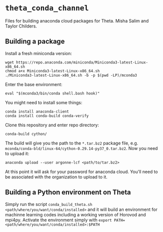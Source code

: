 # `theta_conda_channel`
Files for building anaconda cloud packages for Theta.
Misha Salim and Taylor Childers.

## Building a package

Install a fresh miniconda version:
```
wget https://repo.anaconda.com/miniconda/Miniconda3-latest-Linux-x86_64.sh
chmod a+x Miniconda3-latest-Linux-x86_64.sh
./Miniconda3-latest-Linux-x86_64.sh -b -p $(pwd -LP)/mconda3
```

Enter the base environment:
```
eval "$(mconda3/bin/conda shell.bash hook)"
```

You might need to install some things:
```
conda install anaconda-client
conda install conda-build conda-verify
```

Clone this repository and enter repo directory:
```
conda-build cython/
```

The build will give you the path to the `*.tar.bz2` package file, e.g. `mconda/conda-bld/linux-64/cython-0.29.14-py37_0.tar.bz2`. Now you need to upload it:
```
anaconda upload --user argonne-lcf <path/to/tar.bz2>
```

At this point it will ask for your password for anaconda cloud. You'll need to be associated with the organization to upload to it.

## Building a Python environment on Theta

Simply run the script `conda_build_theta.sh <path/where/you/want/conda/installed>` and it will build an environment for machinne learning codes including a working version of Horovod and mpi4py. Activate the environment simply with `export PATH=<path/where/you/want/conda/installed>:$PATH`


